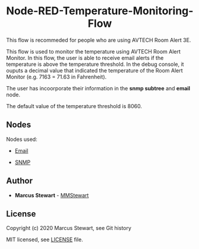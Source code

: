 <h1 align=center> Node-RED-Temperature-Monitoring-Flow </h1>

This flow is recommeded for people who are using AVTECH Room Alert 3E.

This flow is used to monitor the temperature using AVTECH Room Alert Monitor. In this flow, the user is able to receive email alerts if the temperature is above the temperature threshold. In the debug console, it ouputs a decimal value that indicated the temperature of the Room Alert Monitor (e.g. 7163 = 71.63 in Fahrenheit).

The user has incoorporate their information in the **snmp subtree** and **email** node.

The default value of the temperature threshold is 8060.

## Nodes

Nodes used:

* [Email](https://flows.nodered.org/node/node-red-node-email)

* [SNMP](https://flows.nodered.org/node/node-red-node-snmp)

## Author

* **Marcus Stewart** - [MMStewart](https://github.com/mmstewart)

## License

Copyright (c) 2020<!--- -(Future Years) --> Marcus Stewart, see Git history

MIT licensed, see [LICENSE](LICENSE) file.


